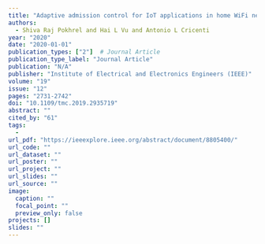 ```yaml
---
title: "Adaptive admission control for IoT applications in home WiFi networks"
authors:
  - Shiva Raj Pokhrel and Hai L Vu and Antonio L Cricenti
year: "2020"
date: "2020-01-01"
publication_types: ["2"]  # Journal Article
publication_type_label: "Journal Article"
publication: "N/A"
publisher: "Institute of Electrical and Electronics Engineers (IEEE)"
volume: "19"
issue: "12"
pages: "2731-2742"
doi: "10.1109/tmc.2019.2935719"
abstract: ""
cited_by: "61"
tags:
  - 
url_pdf: "https://ieeexplore.ieee.org/abstract/document/8805400/"
url_code: ""
url_dataset: ""
url_poster: ""
url_project: ""
url_slides: ""
url_source: ""
image:
  caption: ""
  focal_point: ""
  preview_only: false
projects: []
slides: ""
---
```

